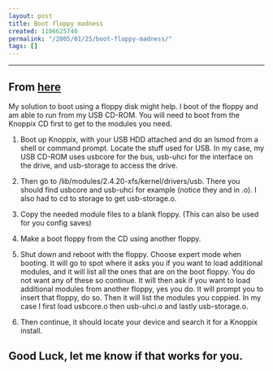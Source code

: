 ```yaml
---
layout: post
title: Boot floppy madness
created: 1106625740
permalink: "/2005/01/25/boot-floppy-madness/"
tags: []
---
```

----
From [here](http://www.knoppix.net/forum/viewtopic.php?t=279)
----
My solution to boot using a floppy disk might help. I boot of the floppy and am able to run from my USB CD-ROM. You will need to boot from the Knoppix CD first to get to the modules you need.

1) Boot up Knoppix, with your USB HDD attached and do an lsmod from a shell or command prompt. Locate the stuff used for USB. In my case, my USB CD-ROM uses usbcore for the bus, usb-uhci for the interface on the drive, and usb-storage to access the drive.

2) Then go to /lib/modules/2.4.20-xfs/kernel/drivers/usb. There you should find usbcore and usb-uhci for example (notice they and in .o). I also had to cd to storage to get usb-storage.o.

3) Copy the needed module files to a blank floppy. (This can also be used for you config saves)

4) Make a boot floppy from the CD using another floppy.

5) Shut down and reboot with the floppy. Choose expert mode when booting. It will go to spot where it asks you if you want to load additional modules, and it will list all the ones that are on the boot floppy. You do not want any of these so continue. It will then ask if you want to load additional modules from another floppy, yes you do. It will prompt you to insert that floppy, do so. Then it will list the modules you coppied. In my case I first load usbcore.o then usb-uhci.o and lastly usb-storage.o.

6) Then continue, it should locate your device and search it for a Knoppix install.

Good Luck, let me know if that works for you.
----
